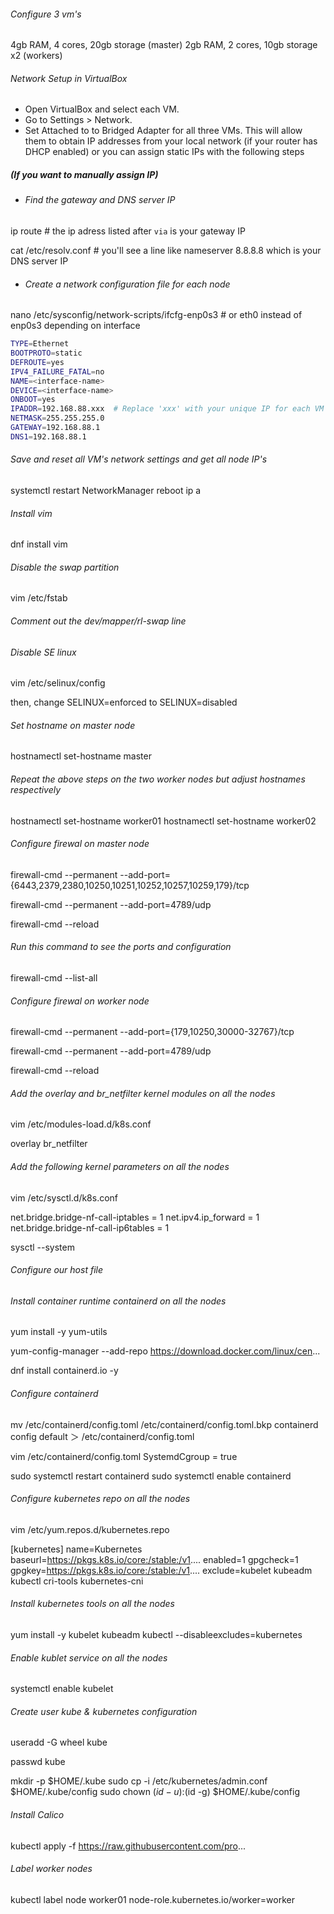 ###### Configure 3 vm's
4gb RAM, 4 cores, 20gb storage (master)
2gb RAM, 2 cores, 10gb storage x2 (workers)

###### Network Setup in VirtualBox

- Open VirtualBox and select each VM.
- Go to Settings > Network.
- Set Attached to to Bridged Adapter for all three VMs. This will allow them to obtain IP addresses from your local network (if your router has DHCP enabled) or you can assign static IPs with the following steps

##### (If you want to manually assign IP)

- ###### Find the gateway and DNS server IP
ip route # the ip adress listed after `via` is your gateway IP

cat /etc/resolv.conf # you'll see a line like nameserver 8.8.8.8 which is your DNS server IP

- ###### Create a network configuration file for each node

nano /etc/sysconfig/network-scripts/ifcfg-enp0s3 # or eth0 instead of enp0s3 depending on interface

```bash
TYPE=Ethernet
BOOTPROTO=static
DEFROUTE=yes
IPV4_FAILURE_FATAL=no
NAME=<interface-name>
DEVICE=<interface-name>
ONBOOT=yes
IPADDR=192.168.88.xxx  # Replace 'xxx' with your unique IP for each VM
NETMASK=255.255.255.0
GATEWAY=192.168.88.1
DNS1=192.168.88.1
```

###### Save and reset all VM's network settings and get all node IP's
systemctl restart NetworkManager
reboot 
ip a

###### Install vim 
dnf install vim

###### Disable the swap partition
vim /etc/fstab

###### Comment out the dev/mapper/rl-swap line

###### Disable SE linux
vim /etc/selinux/config 

then, change SELINUX=enforced to SELINUX=disabled

###### Set hostname on master node
hostnamectl set-hostname master

###### Repeat the above steps on the two worker nodes but adjust hostnames respectively
hostnamectl set-hostname worker01
hostnamectl set-hostname worker02

###### Configure firewal on master node ######
firewall-cmd --permanent --add-port={6443,2379,2380,10250,10251,10252,10257,10259,179}/tcp

firewall-cmd --permanent --add-port=4789/udp

firewall-cmd --reload

###### Run this command to see the ports and configuration 
firewall-cmd --list-all

###### Configure firewal on worker node ######
firewall-cmd --permanent --add-port={179,10250,30000-32767}/tcp

firewall-cmd --permanent --add-port=4789/udp

firewall-cmd --reload

###### Add the overlay and br_netfilter kernel modules on all the nodes ######
vim /etc/modules-load.d/k8s.conf

overlay
br_netfilter

###### Add the following kernel parameters on all the nodes ######
vim /etc/sysctl.d/k8s.conf

net.bridge.bridge-nf-call-iptables = 1
net.ipv4.ip_forward = 1
net.bridge.bridge-nf-call-ip6tables = 1

sysctl --system


###### Configure our host file


###### Install container runtime containerd on all the nodes ######
yum install -y yum-utils

yum-config-manager --add-repo https://download.docker.com/linux/cen...

dnf install containerd.io -y

###### Configure containerd ######
mv /etc/containerd/config.toml /etc/containerd/config.toml.bkp
containerd config default ＞ /etc/containerd/config.toml

vim /etc/containerd/config.toml
SystemdCgroup = true

sudo systemctl restart containerd
sudo systemctl enable containerd

###### Configure kubernetes repo on all the nodes ######
vim  /etc/yum.repos.d/kubernetes.repo

[kubernetes]
name=Kubernetes
baseurl=https://pkgs.k8s.io/core:/stable:/v1....
enabled=1
gpgcheck=1
gpgkey=https://pkgs.k8s.io/core:/stable:/v1....
exclude=kubelet kubeadm kubectl cri-tools kubernetes-cni

###### Install kubernetes tools on all the nodes ######
yum install -y kubelet kubeadm kubectl --disableexcludes=kubernetes

###### Enable kublet service on all the nodes ######
systemctl enable kubelet

###### Create user kube & kubernetes configuration ######
useradd -G wheel kube

passwd kube

mkdir -p $HOME/.kube
sudo cp -i /etc/kubernetes/admin.conf $HOME/.kube/config
sudo chown $(id -u):$(id -g) $HOME/.kube/config

###### Install Calico ######
kubectl apply -f https://raw.githubusercontent.com/pro...

###### Label worker nodes ######
kubectl label node worker01 node-role.kubernetes.io/worker=worker
